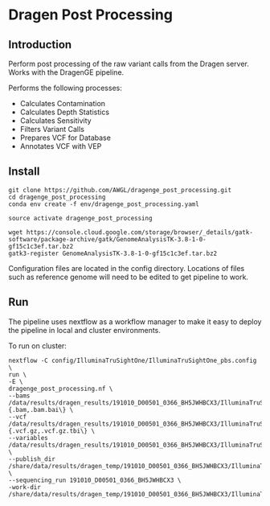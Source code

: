 # Dragen Post Processing

## Introduction

Perform post processing of the raw variant calls from the Dragen server. Works with the DragenGE pipeline.

Performs the following processes:

- Calculates Contamination
- Calculates Depth Statistics
- Calculates Sensitivity
- Filters Variant Calls
- Prepares VCF for Database
- Annotates VCF with VEP

## Install

```
git clone https://github.com/AWGL/dragenge_post_processing.git
cd dragenge_post_processing
conda env create -f env/dragenge_post_processing.yaml

source activate dragenge_post_processing

wget https://console.cloud.google.com/storage/browser/_details/gatk-software/package-archive/gatk/GenomeAnalysisTK-3.8-1-0-gf15c1c3ef.tar.bz2
gatk3-register GenomeAnalysisTK-3.8-1-0-gf15c1c3ef.tar.bz2

```

Configuration files are located in the config directory. Locations of files such as reference genome will need to be edited to get pipeline to work.

## Run

The pipeline uses nextflow as a workflow manager to make it easy to deploy the pipeline in local and cluster environments.

To run on cluster:

```
nextflow -C config/IlluminaTruSightOne/IlluminaTruSightOne_pbs.config \
run \
-E \
dragenge_post_processing.nf \
--bams /data/results/dragen_results/191010_D00501_0366_BH5JWHBCX3/IlluminaTruSightOne/\*/\*\{.bam,.bam.bai\} \
--vcf /data/results/dragen_results/191010_D00501_0366_BH5JWHBCX3/IlluminaTruSightOne/191010_D00501_0366_BH5JWHBCX3\{.vcf.gz,.vcf.gz.tbi\} \
--variables /data/results/dragen_results/191010_D00501_0366_BH5JWHBCX3/IlluminaTruSightOne/\*/\*.variables \
--publish_dir /share/data/results/dragen_temp/191010_D00501_0366_BH5JWHBCX3/IlluminaTruSightOne/results \
--sequencing_run 191010_D00501_0366_BH5JWHBCX3 \
-work-dir /share/data/results/dragen_temp/191010_D00501_0366_BH5JWHBCX3/IlluminaTruSightOne/work

```
